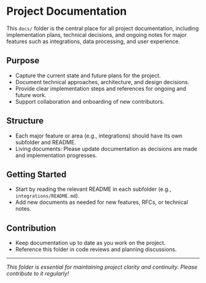 # Project Documentation

This `docs/` folder is the central place for all project documentation, including implementation plans, technical decisions, and ongoing notes for major features such as integrations, data processing, and user experience.

## Purpose

- Capture the current state and future plans for the project.
- Document technical approaches, architecture, and design decisions.
- Provide clear implementation steps and references for ongoing and future work.
- Support collaboration and onboarding of new contributors.

## Structure

- Each major feature or area (e.g., integrations) should have its own subfolder and README.
- Living documents: Please update documentation as decisions are made and implementation progresses.

## Getting Started

- Start by reading the relevant README in each subfolder (e.g., `integrations/README.md`).
- Add new documents as needed for new features, RFCs, or technical notes.

## Contribution

- Keep documentation up to date as you work on the project.
- Reference this folder in code reviews and planning discussions.

---

_This folder is essential for maintaining project clarity and continuity. Please contribute to it regularly!_
